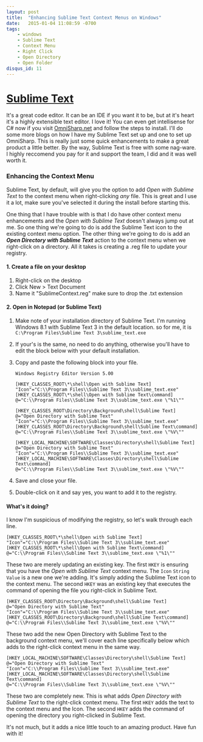 ```yaml
---
layout: post
title:  "Enhancing Sublime Text Context Menus on Windows"
date:   2015-01-04 11:08:59 -0700
tags:
    - windows
    - Sublime Text
    - Context Menu
    - Right Click
    - Open Directory
    - Open Folder
disqus_id: 11
---
```


**[Sublime Text](http://http://www.sublimetext.com/)**
=

It's a great code editor. It can be an IDE if you want it to be, but at it's heart it's a highly extensible text editor. I love it! You can even get intellisense for C# now if you visit [OmniSharp.net](http://omnisharp.net) and follow the steps to install. I'll do some more blogs on how I have my Sublime Text set up and one to set up OmniSharp. This is really just some quick enhancements to make a great product a little better. By the way, Sublime Text is free with some nag-ware. I highly reccomend you pay for it and support the team, I did and it was well worth it.

### Enhancing the Context Menu

Sublime Text, by default, will give you the option to add _Open with Sublime Text_ to the context menu when right-clicking _any_ file. This is great and I use it a lot, make sure you've selected it during the install before starting this.

One thing that I have trouble with is that I do have other context menu enhancements and the _Open with Sublime Text_ doesn't always jump out at me. So one thing we're going to do is add the Sublime Text icon to the existing context menu option. The other thing we're going to do is add an **_Open Directory with Sublime Text_** action to the context menu when we right-click on a directory. All it takes is creating a .reg file to update your registry.

#### 1\. Create a file on your desktop

1. Right-click on the desktop
1. Click New > Text Document
1. Name it "SublimeContext.reg" make sure to drop the .txt extension

#### 2\. Open in Notepad (or Sublime Text)

1. Make note of your installation directory of Sublime Text. I'm running Windows 8.1 with Sublime Text 3 in the default location. so for me, it is `C:\Program Files\Sublime Text 3\sublime_text.exe`
1. If your's is the same, no need to do anything, otherwise you'll have to edit the block below with your default installation.
1. Copy and paste the following block into your file.

    ```
    Windows Registry Editor Version 5.00

    [HKEY_CLASSES_ROOT\*\shell\Open with Sublime Text]
    "Icon"="C:\\Program Files\\Sublime Text 3\\sublime_text.exe"
    [HKEY_CLASSES_ROOT\*\shell\Open with Sublime Text\command]
    @="C:\\Program Files\\Sublime Text 3\\sublime_text.exe \"%1\""

    [HKEY_CLASSES_ROOT\Directory\Background\shell\Sublime Text]
    @="Open Directory with Sublime Text"
    "Icon"="C:\\Program Files\\Sublime Text 3\\sublime_text.exe"
    [HKEY_CLASSES_ROOT\Directory\Background\shell\Sublime Text\command]
    @="C:\\Program Files\\Sublime Text 3\\sublime_text.exe \"%V\""

    [HKEY_LOCAL_MACHINE\SOFTWARE\Classes\Directory\shell\Sublime Text]
    @="Open Directory with Sublime Text"
    "Icon"="C:\\Program Files\\Sublime Text 3\\sublime_text.exe"
    [HKEY_LOCAL_MACHINE\SOFTWARE\Classes\Directory\shell\Sublime Text\command]
    @="C:\\Program Files\\Sublime Text 3\\sublime_text.exe \"%V\""
    ```

1. Save and close your file.
1. Double-click on it and say yes, you want to add it to the registry.

#### What's it doing?

I know I'm suspicious of modifying the registry, so let's walk through each line.

```
[HKEY_CLASSES_ROOT\*\shell\Open with Sublime Text]
"Icon"="C:\\Program Files\\Sublime Text 3\\sublime_text.exe"
[HKEY_CLASSES_ROOT\*\shell\Open with Sublime Text\command]
@="C:\\Program Files\\Sublime Text 3\\sublime_text.exe \"%1\""
```

These two are merely updating an existing key. The first `HKEY` is ensuring that you have the _Open with Sublime Text_ context menu. The `Icon` `String Value` is a new one we're adding. It's simply adding the Sublime Text icon to the context menu. The second `HKEY` was an existing key that executes the command of opening the file you right-click in Sublime Text.

```
[HKEY_CLASSES_ROOT\Directory\Background\shell\Sublime Text]
@="Open Directory with Sublime Text"
"Icon"="C:\\Program Files\\Sublime Text 3\\sublime_text.exe"
[HKEY_CLASSES_ROOT\Directory\Background\shell\Sublime Text\command]
@="C:\\Program Files\\Sublime Text 3\\sublime_text.exe \"%V\""
```

These two add the new Open Directory with Sublime Text to the background context menu, we'll cover each line specifically below which adds to the right-click context menu in the same way.

```
[HKEY_LOCAL_MACHINE\SOFTWARE\Classes\Directory\shell\Sublime Text]
@="Open Directory with Sublime Text"
"Icon"="C:\\Program Files\\Sublime Text 3\\sublime_text.exe"
[HKEY_LOCAL_MACHINE\SOFTWARE\Classes\Directory\shell\Sublime Text\command]
@="C:\\Program Files\\Sublime Text 3\\sublime_text.exe \"%V\""
```

These two are completely new. This is what adds _Open Directory with Sublime Text_ to the right-click context menu. The first `HKEY` adds the text to the context menu and the Icon. The second `HKEY` adds the command of opening the directory you right-clicked in Sublime Text.

It's not much, but it adds a nice little touch to an amazing product. Have fun with it!